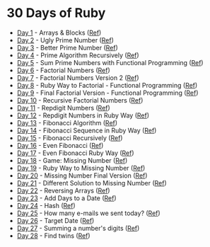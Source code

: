 # 30 Days of Ruby

* [Day 1](day-1) - Arrays & Blocks ([Ref](https://www.youtube.com/watch?v=1o95D7as27Q))
* [Day 2](day-2) - Ugly Prime Number ([Ref](https://www.youtube.com/watch?v=WT6aoeOsEwY))
* [Day 3](day-3) - Better Prime Number ([Ref](https://www.youtube.com/watch?v=Y3W64fXmfkw))
* [Day 4](day-4) - Prime Algorithm Recursively ([Ref](https://www.youtube.com/watch?v=cO9dNVzjz8c))
* [Day 5](day-5) - Sum Prime Numbers with Functional Programming ([Ref](https://www.youtube.com/watch?v=rB2kEIsGUFc))
* [Day 6](day-6) - Factorial Numbers ([Ref](https://www.youtube.com/watch?v=Ee1p3P-Yx_c))
* [Day 7](day-7) - Factorial Numbers Version 2 ([Ref](https://www.youtube.com/watch?v=rdo7G3FPdBw))
* [Day 8](day-8) - Ruby Way to Factorial - Functional Programming ([Ref](https://www.youtube.com/watch?v=ar_EvQggpjY))
* [Day 9](day-9) - Final Factorial Version - Functional Programming ([Ref](https://www.youtube.com/watch?v=szH91N0HZ_w))
* [Day 10](day-10) - Recursive Factorial Numbers ([Ref](https://www.youtube.com/watch?v=jQUlFVqyJxQ))
* [Day 11](day-11) - Repdigit Numbers ([Ref](https://www.youtube.com/watch?v=gv3Qddjp5IY))
* [Day 12](day-12) - Repdigit Numbers in Ruby Way ([Ref](https://www.youtube.com/watch?v=jhUmGRZikKI))
* [Day 13](day-13) - Fibonacci Algorithm ([Ref](https://www.youtube.com/watch?v=rccOdzwtOD0))
* [Day 14](day-14) - Fibonacci Sequence in Ruby Way ([Ref](https://www.youtube.com/watch?v=2zMUGAD6s6A))
* [Day 15](day-15) - Fibonacci Recursively ([Ref](https://www.youtube.com/watch?v=eFBBSQvBLJE))
* [Day 16](day-16) - Even Fibonacci ([Ref](https://www.youtube.com/watch?v=hs4cVsva5x4))
* [Day 17](day-17) - Even Fibonacci Ruby Way ([Ref](https://www.youtube.com/watch?v=86lEtgO4yTM))
* [Day 18](day-18) - Game: Missing Number ([Ref](https://www.youtube.com/watch?v=9-lbnrgD7-8))
* [Day 19](day-19) - Ruby Way to Missing Number ([Ref](https://www.youtube.com/watch?v=3jI56aWn4IY))
* [Day 20](day-20) - Missing Number Final Version ([Ref](https://www.youtube.com/watch?v=WSAW30USVCA))
* [Day 21](day-21) - Different Solution to Missing Number ([Ref](https://www.youtube.com/watch?v=HDyru1ACoxo)) 
* [Day 22](day-22) - Reversing Arrays ([Ref](https://www.youtube.com/watch?v=6Eteru0Q7BU))
* [Day 23](day-23) - Add Days to a Date ([Ref](https://medium.com/@roanbascoe5/ruby-how-to-add-days-to-a-date-d7e5da4381b2))
* [Day 24](day-24) - Hash ([Ref](https://github.com/Amey-Thakur/RUBY/tree/main/Day%2013))
* [Day 25](day-25) - How many e-mails we sent today? ([Ref](https://www.codewars.com/kata/58a369fa5b3daf464200006c/ruby))
* [Day 26](day-26) - Target Date ([Ref](https://www.codewars.com/kata/569218bc919ccba77000000b))
* [Day 27](day-27) - Summing a number's digits ([Ref](https://www.codewars.com/kata/52f3149496de55aded000410))
* [Day 28](day-28) - Find twins ([Ref](https://www.codewars.com/kata/5834315e06f227a6ac000099))

